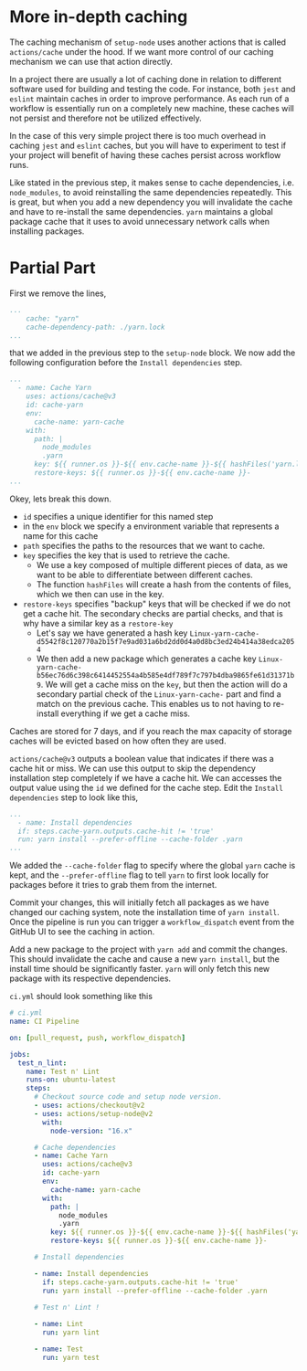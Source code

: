 # More in-depth caching

The caching mechanism of `setup-node` uses another actions that is called `actions/cache` under the hood. If we want more control of our caching mechanism we can use that action directly.

In a project there are usually a lot of caching done in relation to different software used for building and testing the code. For instance, both `jest` and `eslint` maintain caches in order to improve performance. As each run of a workflow is essentially run on a completely new machine, these caches will not persist and therefore not be utilized effectively.

In the case of this very simple project there is too much overhead in caching `jest` and `eslint` caches, but you will have to experiment to test if your project will benefit of having these caches persist across workflow runs.

Like stated in the previous step, it makes sense to cache dependencies, i.e. `node_modules`, to avoid reinstalling the same dependencies repeatedly. This is great, but when you add a new dependency you will invalidate the cache and have to re-install the same dependencies. `yarn` maintains a global package cache that it uses to avoid unnecessary network calls when installing packages.

# Partial Part

First we remove the lines,

```yaml
...
    cache: "yarn"
    cache-dependency-path: ./yarn.lock
...
```

that we added in the previous step to the `setup-node` block. We now add the following configuration before the `Install dependencies` step.

```yaml
...
  - name: Cache Yarn
    uses: actions/cache@v3
    id: cache-yarn
    env:
      cache-name: yarn-cache
    with:
      path: |
        node_modules
        .yarn
      key: ${{ runner.os }}-${{ env.cache-name }}-${{ hashFiles('yarn.lock') }}
      restore-keys: ${{ runner.os }}-${{ env.cache-name }}-
...
```

Okey, lets break this down.

- `id` specifies a unique identifier for this named step
- in the `env` block we specify a environment variable that represents a name for this cache
- `path` specifies the paths to the resources that we want to cache.
- `key` specifies the key that is used to retrieve the cache.
  - We use a key composed of multiple different pieces of data, as we want to be able to differentiate between different caches.
  - The function `hashFiles` will create a hash from the contents of files, which we then can use in the key.
- `restore-keys` specifies "backup" keys that will be checked if we do not get a cache hit. The secondary checks are partial checks, and that is why have a similar key as a `restore-key`
  - Let's say we have generated a hash key `Linux-yarn-cache-d5542f8c120770a2b15f7e9ad031a6bd2dd0d4a0d8bc3ed24b414a38edca2054`
  - We then add a new package which generates a cache key `Linux-yarn-cache-b56ec76d6c398c6414452554a4b585e4df789f7c797b4dba9865fe61d31371b9`. We will get a cache miss on the `key`, but then the action will do a secondary partial check of the `Linux-yarn-cache-` part and find a match on the previous cache. This enables us to not having to re-install everything if we get a cache miss.

Caches are stored for 7 days, and if you reach the max capacity of storage caches will be evicted based on how often they are used.


`actions/cache@v3` outputs a boolean value that indicates if there was a cache hit or miss. We can use this output to skip the dependency installation step completely if we have a cache hit. We can accesses the output value using the `id` we defined for the cache step. Edit the `Install dependencies` step to look like this,


```yaml
...
  - name: Install dependencies
  if: steps.cache-yarn.outputs.cache-hit != 'true'
  run: yarn install --prefer-offline --cache-folder .yarn
...
```

We added the `--cache-folder` flag to specify where the global `yarn` cache is kept, and the `--prefer-offline` flag to tell `yarn` to first look locally for packages before it tries to grab them from the internet.


Commit your changes, this will initially fetch all packages as we have changed our caching system, note the installation time of `yarn install`. Once the pipeline is run you can trigger a `workflow_dispatch` event from the GitHub UI to see the caching in action. 

Add a new package to the project with `yarn add` and commit the changes. This should invalidate the cache and cause a new `yarn install`, but the install time should be significantly faster. `yarn` will only fetch this new package with its respective dependencies.

`ci.yml` should look something like this

```yaml
# ci.yml
name: CI Pipeline

on: [pull_request, push, workflow_dispatch]

jobs:
  test_n_lint:
    name: Test n' Lint
    runs-on: ubuntu-latest
    steps:
      # Checkout source code and setup node version.
      - uses: actions/checkout@v2
      - uses: actions/setup-node@v2
        with:
          node-version: "16.x"

      # Cache dependencies
      - name: Cache Yarn
        uses: actions/cache@v3
        id: cache-yarn
        env:
          cache-name: yarn-cache
        with:
          path: |
            node_modules
            .yarn
          key: ${{ runner.os }}-${{ env.cache-name }}-${{ hashFiles('yarn.lock') }}
          restore-keys: ${{ runner.os }}-${{ env.cache-name }}-

      # Install dependencies 

      - name: Install dependencies
        if: steps.cache-yarn.outputs.cache-hit != 'true'
        run: yarn install --prefer-offline --cache-folder .yarn
      
      # Test n' Lint !

      - name: Lint
        run: yarn lint

      - name: Test
        run: yarn test
```
